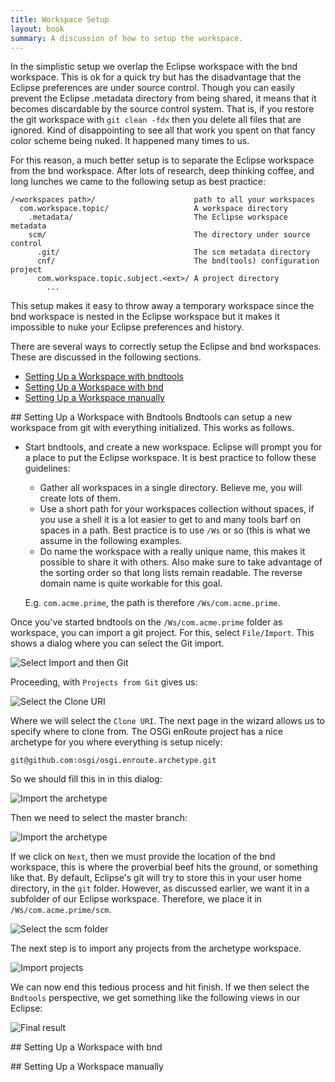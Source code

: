 ```yaml
---
title: Workspace Setup
layout: book
summary: A discussion of how to setup the workspace.
---
```


In the simplistic setup we overlap the Eclipse workspace with the bnd workspace. This is ok for a quick try but has the disadvantage that the Eclipse preferences are under source control. Though you can easily prevent the Eclipse .metadata directory from being shared, it means that it becomes discardable by the source control system. That is, if you restore the git workspace with `git clean -fdx` then you delete all files that are ignored. Kind of disappointing to see all that work you spent on that fancy color scheme being nuked. It happened many times to us.

For this reason, a much better setup is to separate the Eclipse workspace from the bnd workspace. After lots of research, deep thinking coffee, and long lunches we came to the following setup as best practice:

    /<workspaces path>/                      path to all your workspaces
      com.workspace.topic/                   A workspace directory
        .metadata/                           The Eclipse workspace metadata
        scm/                                 The directory under source control
          .git/                              The scm metadata directory
          cnf/                               The bnd(tools) configuration project
          com.workspace.topic.subject.<ext>/ A project directory
            ...
                        
This setup makes it easy to throw away a temporary workspace since the bnd workspace is nested in the Eclipse workspace but it makes it impossible to nuke your Eclipse preferences and history.

There are several ways to correctly setup the Eclipse and bnd workspaces. These are discussed in the following sections.

* [Setting Up a Workspace with bndtools](#bndtoolsws)
* [Setting Up a Workspace with bnd](#bndws)
* [Setting Up a Workspace manually](#manually)

##<a name="bndtoolsws"></a> Setting Up a Workspace with Bndtools
Bndtools can setup a new workspace from git with everything initialized. This works as follows.

* Start bndtools, and create a new workspace. Eclipse will prompt you for a place to put the Eclipse workspace. It is best practice to follow these guidelines:
  * Gather all workspaces in a single directory. Believe me, you will create lots of them. 
  * Use a short path for your workspaces collection without spaces, if you use a shell it is a lot easier to get to and many tools barf on spaces in a path. Best practice is to use `/Ws` or so (this is what we assume in the following examples.
  *  Do name the workspace with a really unique name, this makes it possible to share it with others. Also make sure to take advantage of the sorting order so that long lists remain readable. The reverse domain name is quite workable for this goal. 
  
  E.g. `com.acme.prime`, the path is therefore `/Ws/com.acme.prime`.

Once you've started bndtools on the `/Ws/com.acme.prime` folder as workspace, you can import a git project. For this, select `File/Import`. This shows a dialog where you can select the Git import.

![Select Import and then Git](/img/book/qs/gitimport.jpg)

Proceeding, with `Projects from Git` gives us:

![Select the Clone URI](/img/book/qs/cloneuri.jpg)

Where we will select the `Clone URI`. The next page in the wizard allows us to specify where to clone from. The OSGi enRoute project has a nice archetype for you where everything is setup nicely:

    git@github.com:osgi/osgi.enroute.archetype.git

So we should fill this in in this dialog:

![Import the archetype](/img/book/qs/settings.jpg)

Then we need to select the master branch:

![Import the archetype](/img/book/qs/branch-selection.jpg)

If we click on `Next`, then we must provide the location of the bnd workspace, this is where the proverbial beef hits the ground, or something like that. By default, Eclipse's git will try to store this in your user home directory, in the `git` folder. However, as discussed earlier, we want it in a subfolder of our Eclipse workspace. Therefore, we place it in `/Ws/com.acme.prime/scm`.

![Select the scm folder](/img/book/qs/destination.jpg)

The next step is to import any projects from the archetype workspace. 

![Import projects](/img/book/qs/import-projects.jpg)

We can now end this tedious process and hit finish. If we then select the `Bndtools` perspective, we get something like the following views in our Eclipse:

![Final result](/img/book/qs/final.jpg)


##<a name="bndws"></a> Setting Up a Workspace with bnd

##<a name="manually"></a> Setting Up a Workspace manually



